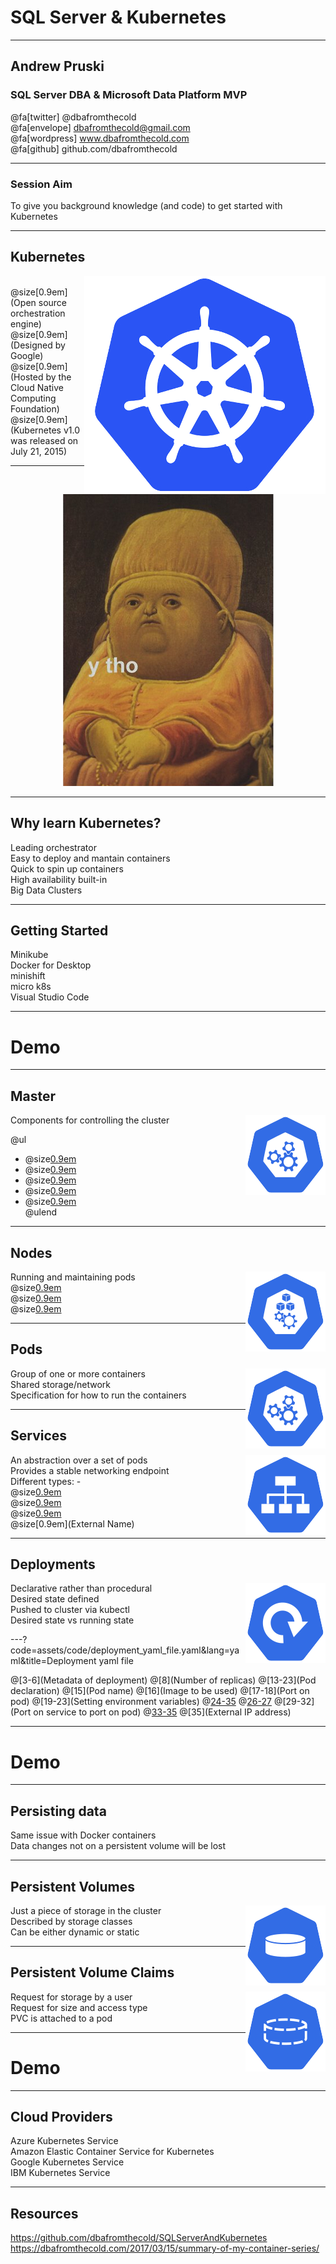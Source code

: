 # SQL Server & Kubernetes

---

## Andrew Pruski

### SQL Server DBA & Microsoft Data Platform MVP

@fa[twitter] @dbafromthecold <br>
@fa[envelope] dbafromthecold@gmail.com <br>
@fa[wordpress] www.dbafromthecold.com <br>
@fa[github] github.com/dbafromthecold

---

### Session Aim

To give you background knowledge (and code) to get started with Kubernetes

---

## Kubernetes

<img src="assets/images/KubernetesLogo.png" style="float: right"/>

<br>
@size[0.9em](Open source orchestration engine) <br>
@size[0.9em](Designed by Google) <br>
@size[0.9em](Hosted by the Cloud Native Computing Foundation) <br>
@size[0.9em](Kubernetes v1.0 was released on July 21, 2015)

---

<p align="center">
  <img src="assets/images/ytho.png" />
</p>

---

## Why learn Kubernetes?

Leading orchestrator<br>
Easy to deploy and mantain containers<br>
Quick to spin up containers<br>
High availability built-in<br>
Big Data Clusters

---

## Getting Started

Minikube<br>
Docker for Desktop<br>
minishift<br>
micro k8s<br>
Visual Studio Code

---

# Demo

---

## Master

<img src="assets/images/master-128.png" style="float: right"/>

Components for controlling the cluster<br>

@ul
- @size[0.9em](kube-apiserver)<br>
- @size[0.9em](etcd)<br>
- @size[0.9em](kube-scheduler)<br>
- @size[0.9em](kube-controller-manager)<br>
- @size[0.9em](cloud-controller-manager)<br>
@ulend

---

## Nodes

<img src="assets/images/node-128.png" style="float: right"/>

Running and maintaining pods<br>
@size[0.9em](kubelet)<br>
@size[0.9em](kube-proxy)<br>
@size[0.9em](Docker)

---

## Pods

<img src="assets/images/master-128.png" style="float: right"/>

Group of one or more containers<br>
Shared storage/network<br>
Specification for how to run the containers

---

## Services

<img src="assets/images/svc-128.png" style="float: right"/>

An abstraction over a set of pods<br>
Provides a stable networking endpoint<br>
Different types: -<br>
@size[0.9em](ClusterIp)<br>
@size[0.9em](NodePort)<br>
@size[0.9em](LoadBalancer)<br>
@size[0.9em](External Name)

---

## Deployments

<img src="assets/images/deploy-128.png" style="float: right"/>

Declarative rather than procedural<br>
Desired state defined<br>
Pushed to cluster via kubectl<br>
Desired state vs running state

---?code=assets/code/deployment_yaml_file.yaml&lang=yaml&title=Deployment yaml file

@[3-6](Metadata of deployment)
@[8](Number of replicas)
@[13-23](Pod declaration)
@[15](Pod name)
@[16](Image to be used)
@[17-18](Port on pod)
@[19-23](Setting environment variables)
@[24-35](Service)
@[26-27](Metadata)
@[29-32](Port on service to port on pod)
@[33-35](Selector)
@[35](External IP address)

---

# Demo

---

## Persisting data

Same issue with Docker containers<br>
Data changes not on a persistent volume will be lost

---

## Persistent Volumes

<img src="assets/images/pv-128.png" style="float: right"/>

Just a piece of storage in the cluster<br>
Described by storage classes<br>
Can be either dynamic or static

---

## Persistent Volume Claims

<img src="assets/images/pvc-128.png" style="float: right"/>

Request for storage by a user<br>
Request for size and access type<br>
PVC is attached to a pod

---

# Demo

---

## Cloud Providers

Azure Kubernetes Service<br>
Amazon Elastic Container Service for Kubernetes<br>
Google Kubernetes Service<br>
IBM Kubernetes Service

---

## Resources

https://github.com/dbafromthecold/SQLServerAndKubernetes<br>
https://dbafromthecold.com/2017/03/15/summary-of-my-container-series/

